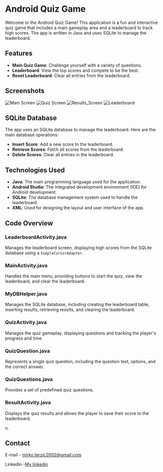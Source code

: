 # Android Quiz Game

Welcome to the Android Quiz Game! This application is a fun and interactive quiz game that includes a main gameplay area and a leaderboard to track high scores. The app is written in Java and uses SQLite to manage the leaderboard.

## Features

- **Main Quiz Game**: Challenge yourself with a variety of questions.
- **Leaderboard**: View the top scores and compete to be the best.
- **Reset Leaderboard**: Clear all entries from the leaderboard.

## Screenshots

![Main Screen](screeshots/quiz_game_main_interface.jpg)
![Quiz Screen](screeshots/quiz_game_playing.jpg)
![Results_Screen](screeshots/quiz_game_result_screen.jpg)
![Leaderboard](screeshots/leaderboard_with_players.jpg)


## SQLite Database

The app uses an SQLite database to manage the leaderboard. Here are the main database operations:

- **Insert Score**: Add a new score to the leaderboard.
- **Retrieve Scores**: Fetch all scores from the leaderboard.
- **Delete Scores**: Clear all entries in the leaderboard.

## Technologies Used

- **Java**: The main programming language used for the application.
- **Android Studio**: The integrated development environment (IDE) for Android development.
- **SQLite**: The database management system used to handle the leaderboard.
- **XML**: Used for designing the layout and user interface of the app.

## Code Overview

### LeaderboardActivity.java

Manages the leaderboard screen, displaying high scores from the SQLite database using a `SimpleCursorAdapter`.

### MainActivity.java

Handles the main menu, providing buttons to start the quiz, view the leaderboard, and clear the leaderboard.

### MyDBHelper.java

Manages the SQLite database, including creating the leaderboard table, inserting results, retrieving results, and clearing the leaderboard.

### QuizActivity.java

Manages the quiz gameplay, displaying questions and tracking the player's progress and time.

### QuizQuestion.java

Represents a single quiz question, including the question text, options, and the correct answer.

### QuizQuestions.java

Provides a set of predefined quiz questions.

### ResultActivity.java

Displays the quiz results and allows the player to save their score to the leaderboard.



n.

## Contact

E-mail - [mirko.terzic2002@gmail.com](mailto:your.email@example.com)

Linkedin -[My linkedin](https://www.linkedin.com/in/mirkoterzic/)


